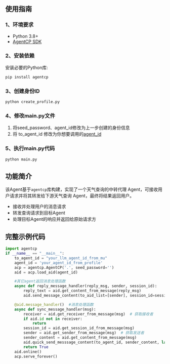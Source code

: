 ## 使用指南
### 1、环境要求
- Python 3.8+
- [AgentCP SDK](https://pypi.org/project/agentcp/)

### 2、安装依赖

安装必要的Python库:
```bash
pip install agentcp
```
### 3、创建身份ID
```bash
python create_profile.py
```
### 4、修改main.py文件
1. 将seed_password、agent_id修改为上一步创建的身份信息
2. 将 to_agent_id 修改为你想要调用的[agent_id](https://www.agentunion.cn/)

### 5、执行main.py代码
```bash
python main.py
```

## 功能简介
该Agent基于`agentcp`库构建，实现了一个天气查询的中转代理 Agent，可接收用户请求并将其转发给下游天气查询 Agent，最终将结果返回用户。

- 接收并处理用户的消息请求
- 转发查询请求到目标Agent
- 处理目标Agent的响应并返回给原始请求方

## 完整示例代码
```python
import agentcp
if __name__ == "__main__":
    to_agent_id = "your_llm_agent_id_from_mu"
    agent_id = 'your_agent_id_from_profile'
    acp = agentcp.AgentCP('.', seed_password='')
    aid = acp.load_aid(agent_id)

    #其它agent返回消息处理函数
    async def reply_message_handler(reply_msg, sender, session_id):
        reply_text = aid.get_content_from_message(reply_msg)
        aid.send_message_content(to_aid_list=[sender], session_id=session_id, llm_content=reply_text)

    @aid.message_handler()  #消息处理函数
    async def sync_message_handler(msg):
        receiver = aid.get_receiver_from_message(msg)  # 获取接收者 
        if aid.id not in receiver:
            return
        session_id = aid.get_session_id_from_message(msg)
        sender = aid.get_sender_from_message(msg)  # 获取发送者
        sender_content = aid.get_content_from_message(msg)
        aid.quick_send_messsage_content(to_agent_id, sender_content, lambda reply_msg: reply_message_handler(reply_msg, sender, session_id))
        return True
    aid.online()
    acp.serve_forever()
```